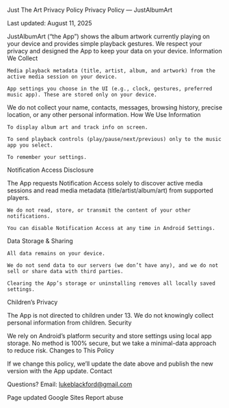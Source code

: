 Just The Art Privacy Policy
Privacy Policy — JustAlbumArt

Last updated: August 11, 2025

JustAlbumArt (“the App”) shows the album artwork currently playing on your device and provides simple playback gestures. We respect your privacy and designed the App to keep your data on your device.
Information We Collect

    Media playback metadata (title, artist, album, and artwork) from the active media session on your device.

    App settings you choose in the UI (e.g., clock, gestures, preferred music app). These are stored only on your device.

We do not collect your name, contacts, messages, browsing history, precise location, or any other personal information.
How We Use Information

    To display album art and track info on screen.

    To send playback controls (play/pause/next/previous) only to the music app you select.

    To remember your settings.

Notification Access Disclosure

The App requests Notification Access solely to discover active media sessions and read media metadata (title/artist/album/art) from supported players.

    We do not read, store, or transmit the content of your other notifications.

    You can disable Notification Access at any time in Android Settings.

Data Storage & Sharing

    All data remains on your device.

    We do not send data to our servers (we don’t have any), and we do not sell or share data with third parties.

    Clearing the App’s storage or uninstalling removes all locally saved settings.

Children’s Privacy

The App is not directed to children under 13. We do not knowingly collect personal information from children.
Security

We rely on Android’s platform security and store settings using local app storage. No method is 100% secure, but we take a minimal-data approach to reduce risk.
Changes to This Policy

If we change this policy, we’ll update the date above and publish the new version with the App update.
Contact

Questions? Email: lukeblackford@gmail.com

Page updated
Google Sites
Report abuse

